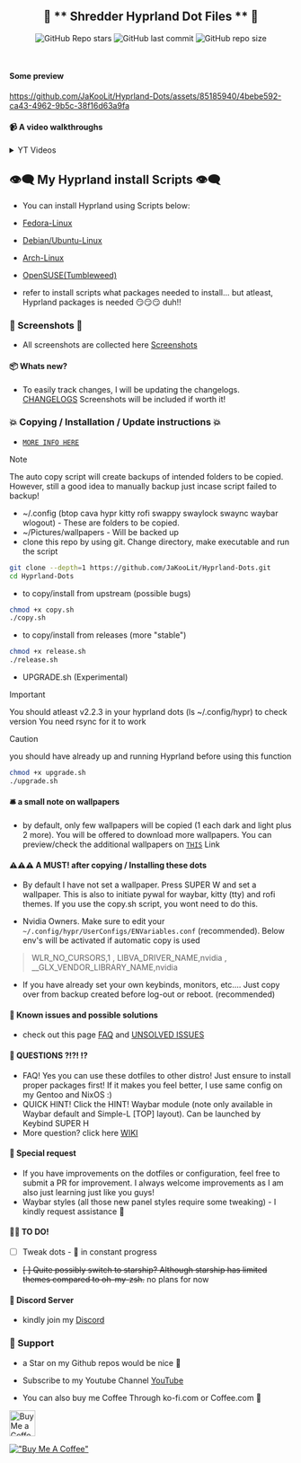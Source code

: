 <div align="center">

## 💌 ** Shredder Hyprland Dot Files ** 💌

![GitHub Repo stars](https://img.shields.io/github/stars/JaKooLit/Hyprland-Dots?style=for-the-badge&color=cba6f7) ![GitHub last commit](https://img.shields.io/github/last-commit/JaKooLit/Hyprland-Dots?style=for-the-badge&color=b4befe) ![GitHub repo size](https://img.shields.io/github/repo-size/JaKooLit/Hyprland-Dots?style=for-the-badge&color=cba6f7)

<br/>
</div>

#### Some preview
https://github.com/JaKooLit/Hyprland-Dots/assets/85185940/4bebe592-ca43-4962-9b5c-38f16d63a9fa

#### 📹 A video walkthroughs
<details>
  <summary>YT Videos</summary>

- [Walkthough](https://youtu.be/fO-RBHvVEcc)

- [V1-Changes](https://youtu.be/upDl1ns05eg)

- [v2-Changes](https://youtu.be/yaVurRoXc-s)

#### 📽️ A video coverage by other users. Pls watch and subscribe to their channel
- [`Link`](https://github.com/JaKooLit/Hyprland-Dots/wiki/Videos_and_Reviews)

</details>

## 👁️‍🗨️ My Hyprland install Scripts 👁️‍🗨️
- You can install Hyprland using Scripts below:

- [Fedora-Linux](https://github.com/JaKooLit/Fedora-Hyprland)

- [Debian/Ubuntu-Linux](https://github.com/JaKooLit/Debian-Hyprland)

- [Arch-Linux](https://github.com/JaKooLit/Arch-Hyprland)

- [OpenSUSE(Tumbleweed)](https://github.com/JaKooLit/OpenSuse-Hyprland)

- refer to install scripts what packages needed to install... but atleast, Hyprland packages is needed 😏😏😏 duh!!

### 👀 Screenshots 👀
- All screenshots are collected here [Screenshots](https://github.com/JaKooLit/screenshots/tree/main/Hyprland-ScreenShots)

#### 📦 Whats new?
- To easily track changes, I will be updating the changelogs. [CHANGELOGS](https://github.com/JaKooLit/Hyprland-Dots/wiki/Changelogs)  Screenshots will be included if worth it!

### 💥 Copying / Installation / Update instructions 💥
- [`MORE INFO HERE`](https://github.com/JaKooLit/Hyprland-Dots/wiki/Install_&_Update) 
> [!Note] 
> The auto copy script will create backups of intended folders to be copied. However, still a good idea to manually backup just incase script failed to backup!
- ~/.config (btop cava hypr kitty rofi swappy swaylock swaync waybar wlogout) - These are folders to be copied.
- ~/Pictures/wallpapers - Will be backed up
- clone this repo by using git. Change directory, make executable and run the script
```bash
git clone --depth=1 https://github.com/JaKooLit/Hyprland-Dots.git
cd Hyprland-Dots
```
- to copy/install from upstream (possible bugs)
```bash
chmod +x copy.sh
./copy.sh
```
- to copy/install from releases (more "stable")
```bash
chmod +x release.sh
./release.sh
```

- UPGRADE.sh (Experimental)
> [!IMPORTANT]
> You should atleast v2.2.3 in your hyprland dots (ls ~/.config/hypr) to check version
> You need rsync for it to work

> [!CAUTION]
> you should have already up and running Hyprland before using this function
```bash
chmod +x upgrade.sh
./upgrade.sh
```

#### 🛎️ a small note on wallpapers
- by default, only few wallpapers will be copied (1 each dark and light plus 2 more). You will be offered to download more wallpapers. You can preview/check the additional wallpapers on [`THIS`](https://github.com/JaKooLit/Wallpaper-Bank/tree/main/wallpapers) Link


#### ⚠️⚠️⚠️ A MUST! after copying  / Installing these dots

+ By default I have not set a wallpaper. Press SUPER W and set a wallpaper. This is also to initiate pywal for waybar, kitty (tty) and rofi themes. If you use the copy.sh script, you wont need to do this.

+ Nvidia Owners. Make sure to edit your `~/.config/hypr/UserConfigs/ENVariables.conf` (recommended). Below env's will be activated if automatic copy is used
> WLR_NO_CURSORS,1 , LIBVA_DRIVER_NAME,nvidia ,  __GLX_VENDOR_LIBRARY_NAME,nvidia 

+ If you have already set your own keybinds, monitors, etc.... Just copy over from backup created before log-out or reboot. (recommended)

#### 📖 Known issues and possible solutions
- check out this page [FAQ](https://github.com/JaKooLit/Hyprland-Dots/wiki/FAQ) and [UNSOLVED ISSUES](https://github.com/JaKooLit/Hyprland-Dots/wiki/Known_Issues)


#### 🙋 QUESTIONS ?!?! ⁉️
- FAQ! Yes you can use these dotfiles to other distro! Just ensure to install proper packages first! If it makes you feel better, I use same config on my Gentoo and NixOS :)
- QUICK HINT! Click the HINT! Waybar module (note only available in Waybar default and Simple-L [TOP] layout). Can be launched by Keybind SUPER H
- More question? click here [WIKI](https://github.com/JaKooLit/Hyprland-Dots/wiki/)

#### 🙏 Special request
- If you have improvements on the dotfiles or configuration, feel free to submit a PR for improvement. I always welcome improvements as I am also just learning just like you guys!
- Waybar styles (all those new panel styles require some tweaking) - I kindly request assistance 🙏

#### 🤷‍♂️ TO DO!
- [ ] Tweak dots - 🚧 in constant progress 
- ~~[ ] Quite possibly switch to starship? Although starship has limited themes compared to oh-my-zsh.~~ no plans for now

#### 🔮 Discord Server
- kindly join my [Discord](https://discord.gg/V2SJ92vbEN)

### 💖 Support
- a Star on my Github repos would be nice 🌟

- Subscribe to my Youtube Channel [YouTube](https://www.youtube.com/@Ja.KooLit) 

- You can also buy me Coffee Through ko-fi.com or Coffee.com 🤩

<a href='https://ko-fi.com/jakoolit' target='_blank'><img height='35' style='border:0px;height:46px;' src='https://az743702.vo.msecnd.net/cdn/kofi3.png?v=0' border='0' alt='Buy Me a Coffee at ko-fi.com' />

[!["Buy Me A Coffee"](https://www.buymeacoffee.com/assets/img/custom_images/orange_img.png)](https://www.buymeacoffee.com/JaKooLit)
